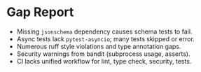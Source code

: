 # Gap Report

- Missing `jsonschema` dependency causes schema tests to fail.
- Async tests lack `pytest-asyncio`; many tests skipped or error.
- Numerous ruff style violations and type annotation gaps.
- Security warnings from bandit (subprocess usage, asserts).
- CI lacks unified workflow for lint, type check, security, tests.
